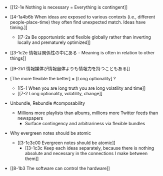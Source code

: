 - [[12-1e Nothing is necessary = Everything is contingent]]

- [[4-1a4b6b When ideas are exposed to various contexts (i.e., different people-place-time) they often find unexpected match. Ideas have timing.]]
	- [[7-2a Be opportunistic and flexible globally rather than inverting locally and prematurely optimized]]

- [[3-1c2e 情報は関係性の中にある - Meaning is often in relation to other things]]
- [[9-2b1 情報媒体が情報自体よりも情報力を持つこともある]]

- [The more flexible the better] = [Long optionality] ?
	- [[5-1 When you are long truth you are long volatility and time]]
	- [[7-2 Long optionality, volatility, change]]

- Unbundle, Rebundle #composability 
	- Millions more playlists than albums, millions more Twitter feeds than newspapers
		- Surface contingency and arbitrariness via flexible bundles

- Why evergreen notes should be atomic
	- [[3-1c3c00 Evergreen notes should be atomic]]
		- [[3-1c3c Keep each ideas separately, because there is nothing absolute and necessary in the connections I make between them]]

- [[8-1b3 The software can control the hardware]]
